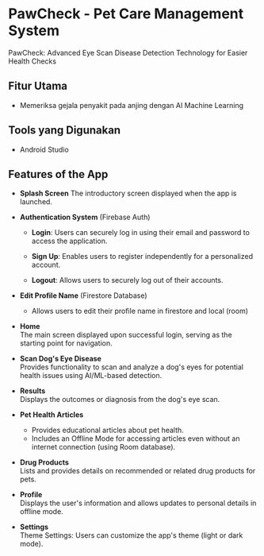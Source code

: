 # PawCheck - Pet Care Management System

PawCheck: Advanced Eye Scan Disease Detection Technology for Easier Health Checks

##  Fitur Utama
- Memeriksa gejala penyakit pada anjing dengan AI Machine Learning

##  Tools yang Digunakan
-  Android Studio

## Features of the App  
- **Splash Screen**
The introductory screen displayed when the app is launched.

- **Authentication System**  (Firebase Auth)

  - **Login**: Users can securely log in using their email and password to access the application. 
 
  - **Sign Up**: Enables users to register independently for a personalized account.  

  - **Logout**: Allows users to securely log out of their accounts.  

- **Edit Profile Name** (Firestore Database)
  - Allows users to edit their profile name in firestore and local (room)

- **Home**  
The main screen displayed upon successful login, serving as the starting point for navigation.

- **Scan Dog's Eye Disease**  
Provides functionality to scan and analyze a dog's eyes for potential health issues using AI/ML-based detection.

- **Results**  
Displays the outcomes or diagnosis from the dog's eye scan.

- **Pet Health Articles**  
  - Provides educational articles about pet health.  
  - Includes an Offline Mode for accessing articles even without an internet connection (using Room database).

- **Drug Products**  
Lists and provides details on recommended or related drug products for pets.

- **Profile**  
Displays the user's information and allows updates to personal details in offline mode.

- **Settings**  
Theme Settings: Users can customize the app's theme (light or dark mode).


